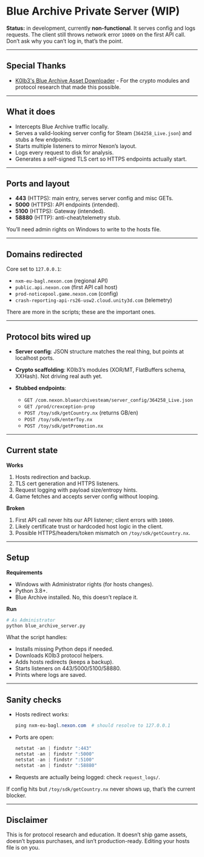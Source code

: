 # Blue Archive Private Server (WIP)

**Status:** in development, currently **non-functional**. It serves config and logs requests. The client still throws network error `10009` on the first API call. Don’t ask why you can’t log in, that’s the point.

---

## Special Thanks

* [K0lb3's Blue Archive Asset Downloader](https://github.com/K0lb3s-Datamines/Blue-Archive---Asset-Downloader) - For the crypto modules and protocol research that made this possible.

---

## What it does

* Intercepts Blue Archive traffic locally.
* Serves a valid-looking server config for Steam (`364258_Live.json`) and stubs a few endpoints.
* Starts multiple listeners to mirror Nexon’s layout.
* Logs every request to disk for analysis.
* Generates a self-signed TLS cert so HTTPS endpoints actually start.

---

## Ports and layout

* **443** (HTTPS): main entry, serves server config and misc GETs.
* **5000** (HTTPS): API endpoints (intended).
* **5100** (HTTPS): Gateway (intended).
* **58880** (HTTP): anti-cheat/telemetry stub.

You’ll need admin rights on Windows to write to the hosts file.

---

## Domains redirected

Core set to `127.0.0.1`:

* `nxm-eu-bagl.nexon.com` (regional API)
* `public.api.nexon.com` (first API call host)
* `prod-noticepool.game.nexon.com` (config)
* `crash-reporting-api-rs26-usw2.cloud.unity3d.com` (telemetry)

There are more in the scripts; these are the important ones.

---

## Protocol bits wired up

* **Server config**: JSON structure matches the real thing, but points at localhost ports.
* **Crypto scaffolding**: K0lb3’s modules (XOR/MT, FlatBuffers schema, XXHash). Not driving real auth yet.
* **Stubbed endpoints**:

  * `GET /com.nexon.bluearchivesteam/server_config/364258_Live.json`
  * `GET /prod/crexception-prop`
  * `POST /toy/sdk/getCountry.nx` (returns GB/en)
  * `POST /toy/sdk/enterToy.nx`
  * `POST /toy/sdk/getPromotion.nx`

---

## Current state

**Works**

1. Hosts redirection and backup.
2. TLS cert generation and HTTPS listeners.
3. Request logging with payload size/entropy hints.
4. Game fetches and accepts server config without looping.

**Broken**

1. First API call never hits our API listener; client errors with `10009`.
2. Likely certificate trust or hardcoded host logic in the client.
3. Possible HTTPS/headers/token mismatch on `/toy/sdk/getCountry.nx`.

---

## Setup

**Requirements**

* Windows with Administrator rights (for hosts changes).
* Python 3.8+.
* Blue Archive installed. No, this doesn’t replace it.

**Run**

```bash
# As Administrator
python blue_archive_server.py
```

What the script handles:

* Installs missing Python deps if needed.
* Downloads K0lb3 protocol helpers.
* Adds hosts redirects (keeps a backup).
* Starts listeners on 443/5000/5100/58880.
* Prints where logs are saved.

---

## Sanity checks

* Hosts redirect works:

  ```powershell
  ping nxm-eu-bagl.nexon.com  # should resolve to 127.0.0.1
  ```
* Ports are open:

  ```powershell
  netstat -an | findstr ":443"
  netstat -an | findstr ":5000"
  netstat -an | findstr ":5100"
  netstat -an | findstr ":58880"
  ```
* Requests are actually being logged: check `request_logs/`.

If config hits but `/toy/sdk/getCountry.nx` never shows up, that’s the current blocker.

---

## Disclaimer

This is for protocol research and education. It doesn’t ship game assets, doesn’t bypass purchases, and isn’t production-ready. Editing your hosts file is on you.
